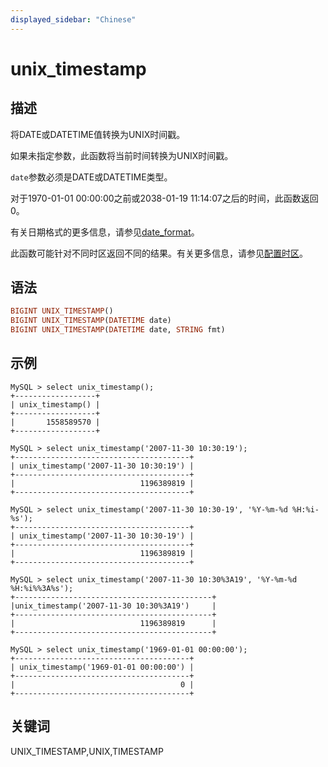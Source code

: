 ```yaml
---
displayed_sidebar: "Chinese"
---
```


# unix_timestamp

## 描述

将DATE或DATETIME值转换为UNIX时间戳。

如果未指定参数，此函数将当前时间转换为UNIX时间戳。

`date`参数必须是DATE或DATETIME类型。

对于1970-01-01 00:00:00之前或2038-01-19 11:14:07之后的时间，此函数返回0。

有关日期格式的更多信息，请参见[date_format](./date_format.md)。

此函数可能针对不同时区返回不同的结果。有关更多信息，请参见[配置时区](../../../administration/timezone.md)。

## 语法

```Haskell
BIGINT UNIX_TIMESTAMP()
BIGINT UNIX_TIMESTAMP(DATETIME date)
BIGINT UNIX_TIMESTAMP(DATETIME date, STRING fmt)
```

## 示例

```Plain Text
MySQL > select unix_timestamp();
+------------------+
| unix_timestamp() |
+------------------+
|       1558589570 |
+------------------+

MySQL > select unix_timestamp('2007-11-30 10:30:19');
+---------------------------------------+
| unix_timestamp('2007-11-30 10:30:19') |
+---------------------------------------+
|                            1196389819 |
+---------------------------------------+

MySQL > select unix_timestamp('2007-11-30 10:30-19', '%Y-%m-%d %H:%i-%s');
+---------------------------------------+
| unix_timestamp('2007-11-30 10:30-19') |
+---------------------------------------+
|                            1196389819 |
+---------------------------------------+

MySQL > select unix_timestamp('2007-11-30 10:30%3A19', '%Y-%m-%d %H:%i%%3A%s');
+--------------------------------------------+
|unix_timestamp('2007-11-30 10:30%3A19')     |
+--------------------------------------------+
|                            1196389819      |
+--------------------------------------------+

MySQL > select unix_timestamp('1969-01-01 00:00:00');
+---------------------------------------+
| unix_timestamp('1969-01-01 00:00:00') |
+---------------------------------------+
|                                     0 |
+---------------------------------------+
```

## 关键词

UNIX_TIMESTAMP,UNIX,TIMESTAMP
